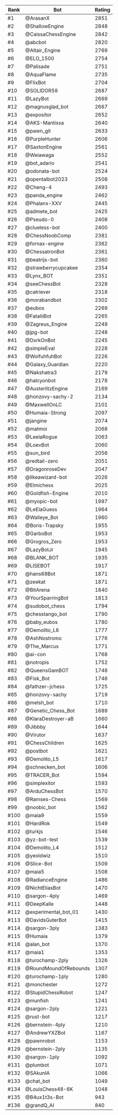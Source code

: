 Rank|Bot|Rating
---|---|---
#1|@ArasanX|2851
#2|@ShallowEngine|2848
#3|@CaissaChessEngine|2842
#4|@abcbot|2820
#5|@Altair_Engine|2769
#6|@ELO_1500|2754
#7|@Palisade|2751
#8|@AquaFlame|2735
#9|@FlixBot|2704
#10|@SOLIDOR59|2687
#11|@LazyBot|2669
#12|@magnusglad_bot|2667
#13|@expositor|2652
#14|@AKS-Mantissa|2640
#15|@pawn_git|2633
#16|@PurpleHunter|2606
#17|@SaxtonEngine|2561
#18|@Weiawaga|2552
#19|@bot_adario|2541
#20|@odonata-bot|2524
#21|@opentalbot2023|2508
#22|@Cheng-4|2493
#23|@panda_engine|2462
#24|@Phalanx-XXV|2445
#25|@admete_bot|2425
#26|@Pseudo-0|2408
#27|@clueless-bot|2400
#28|@ChessNoobComp|2381
#29|@fornax-engine|2362
#30|@ChessatronBot|2361
#31|@beatrijs-bot|2360
#32|@strawberrycupcakee|2354
#33|@Lynx_BOT|2351
#34|@seeChessBot|2328
#35|@catriever|2318
#36|@morabandbot|2302
#37|@eubos|2269
#38|@FataliiBot|2265
#39|@Zagreus_Engine|2249
#40|@jpg-bot|2248
#41|@DxrkOnBot|2245
#42|@simpleEval|2228
#43|@WolfuhfuhBot|2226
#44|@Galaxy_Guardian|2220
#45|@Nakshatra3|2179
#46|@halcyonbot|2178
#47|@AusterlitzEngine|2169
#48|@honzovy-sachy-2|2134
#49|@MaxwellOnLC|2101
#50|@Humaia-Strong|2097
#51|@jangine|2074
#52|@matmoi|2068
#53|@LeelaRogue|2063
#54|@LoevBot|2060
#55|@sun_bird|2056
#56|@redtail-zero|2051
#57|@DragonroseDev|2047
#58|@likeawizard-bot|2026
#59|@Elmichess|2025
#60|@Goldfish-Engine|2010
#61|@myopic-bot|1997
#62|@LeElaGuess|1964
#63|@Walleye_Bot|1960
#64|@Boris-Trapsky|1955
#65|@GarboBot|1953
#66|@Grogros_Zero|1953
#67|@LazyBotJr|1945
#68|@BLANK_BOT|1935
#69|@LISEBOT|1917
#70|@hans68Bot|1871
#71|@zeekat|1871
#72|@BitArena|1840
#73|@YourSparringBot|1813
#74|@sudobot_chess|1794
#75|@chesstango_bot|1790
#76|@baby_eubos|1780
#77|@Demolito_L6|1777
#78|@AshNostromo|1776
#79|@The_Marcus|1771
#80|@ai-con|1768
#81|@notropis|1752
#82|@QueensGamBOT|1748
#83|@Fisk_Bot|1746
#84|@fathzer-jchess|1725
#85|@honzovy-sachy|1719
#86|@melsh_bot|1710
#87|@Genetic_Chess_Bot|1689
#88|@KlaraDestroyer-aB|1660
#89|@Jibbby|1644
#90|@Virutor|1637
#91|@ChessChildren|1625
#92|@postbot|1621
#93|@Demolito_L5|1617
#94|@schnecken_bot|1606
#95|@TRACER_Bot|1594
#96|@simplexitor|1593
#97|@ArduChessBot|1570
#98|@Ramses-Chess|1569
#99|@noobic_bot|1562
#100|@maia9|1559
#101|@HardRok|1549
#102|@turkjs|1546
#103|@yz-bot-test|1539
#104|@Demolito_L4|1512
#105|@yeoldwiz|1510
#106|@Slice-Bot|1509
#107|@maia5|1508
#108|@RadianceEngine|1486
#109|@NichtEliasBot|1470
#110|@sargon-4ply|1469
#111|@DeepKalle|1448
#112|@experimental_bot_01|1430
#113|@DavidsGuterBot|1415
#114|@sargon-3ply|1383
#115|@Humaia|1379
#116|@alan_bot|1370
#117|@maia1|1353
#118|@turochamp-2ply|1326
#119|@RoundMoundOfRebounds|1307
#120|@turochamp-1ply|1280
#121|@monchester|1272
#122|@StupidChessRobot|1247
#123|@munfish|1241
#124|@sargon-2ply|1221
#125|@rust-bot|1217
#126|@bernstein-4ply|1210
#127|@AndrewYXZBot|1167
#128|@pawnrobot|1153
#129|@bernstein-2ply|1135
#130|@sargon-1ply|1092
#131|@plumbot|1071
#132|@SAkunIA|1066
#133|@chat_bot|1049
#134|@LouisChess48-6K|1048
#135|@B4ux1t3s-Bot|943
#136|@grandQ_AI|840
